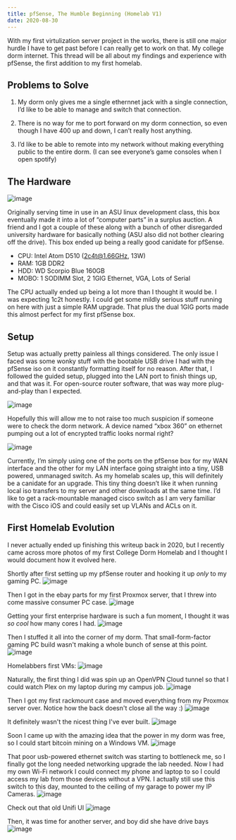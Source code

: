 ```yaml
---
title: pfSense, The Humble Beginning (Homelab V1)
date: 2020-08-30
---
```


With my first virtulization server project in the works, there is still one major hurdle I have to get past before I can really get to work on that. My college dorm internet. This thread will be all about my findings and experience with pfSense, the first addition to my first homelab.

## Problems to Solve

1. My dorm only gives me a single ethernnet jack with a single connection, I’d like to be able to manage and switch that connection.

1. There is no way for me to port forward on my dorm connection, so even though I have 400 up and down, I can’t really host anything.

1. I’d like to be able to remote into my network without making everything public to the entire dorm. (I can see everyone’s game consoles when I open spotify)

## The Hardware

![image](hardware.jpg)

Originally serving time in use in an ASU linux development class, this box eventually made it into a lot of “computer parts” in a surplus auction. A friend and I got a couple of these along with a bunch of other disregarded university hardware for basically nothing (ASU also did not bother clearing off the drive). This box ended up being a really good canidate for pfSense.

- CPU: Intel Atom D510 (2c4t@1.66GHz, 13W)
- RAM: 1GB DDR2
- HDD: WD Scorpio Blue 160GB
- MOBO: 1 SODIMM Slot, 2 1GIG Ethernet, VGA, Lots of Serial

The CPU actually ended up being a lot more than I thought it would be. I was expecting 1c2t honestly. I could get some mildly serious stuff running on here with just a simple RAM upgrade. That plus the dual 1GIG ports made this almost perfect for my first pfSense box.

## Setup

Setup was actually pretty painless all things considered. The only issue I faced was some wonky stuff with the bootable USB drive I had with the pfSense iso on it constantly formatting itself for no reason. After that, I followed the guided setup, plugged into the LAN port to finish things up, and that was it. For open-source router software, that was way more plug-and-play than I expected.

![image](pfsense-blending-in.png)

Hopefully this will allow me to not raise too much suspicion if someone were to check the dorm network. A device named “xbox 360” on ethernet pumping out a lot of encrypted traffic looks normal right?

![image](pfsense-switch.jpg)

Currently, I’m simply using one of the ports on the pfSense box for my WAN interface and the other for my LAN interface going straight into a tiny, USB powered, unmanaged switch. As my homelab scales up, this will definitely be a canidate for an upgrade. This tiny thing doesn’t like it when running local iso transfers to my server and other downloads at the same time. I’d like to get a rack-mountable managed cisco switch as I am very familiar with the Cisco iOS and could easily set up VLANs and ACLs on it.

## First Homelab Evolution

I never actually ended up finishing this writeup back in 2020, but I recently came across more photos of my first College Dorm Homelab and I thought I would document how it evolved here.

Shortly after first setting up my pfSense router and hooking it up *only* to my gaming PC.
![image](pfsense-setup.jpg)

Then I got in the ebay parts for my first Proxmox server, that I threw into come massive consumer PC case.
![image](proxmox-build.jpg)

Getting your first enterprise hardware is such a fun moment, I thought it was *so cool* how many cores I had.
![image](cores.jpg)

Then I stuffed it all into the corner of my dorm. That small-form-factor gaming PC build wasn't making a whole bunch of sense at this point.
![image](first-homelab.jpg)

Homelabbers first VMs:
![image](first-vm.png)

Naturally, the first thing I did was spin up an OpenVPN Cloud tunnel so that I could watch Plex on my laptop during my campus job.
![image](plex.png)

Then I got my first rackmount case and moved everything from my Proxmox server over. Notice how the back doesn't close all the way :)
![image](first-rackmount-case.jpg)

It definitely wasn't the nicest thing I've ever built.
![image](rack-case-inside.jpg)

Soon I came up with the amazing idea that the power in my dorm was free, so I could start bitcoin mining on a Windows VM.
![image](gpu-time.jpg)

That poor usb-powered ethernet switch was starting to bottleneck me, so I finally got the long needed networking upgrade the lab needed. Now I had my own Wi-Fi network I could connect my phone and laptop to so I could access my lab from those devices without a VPN. I actually still use this switch to this day, mounted to the ceiling of my garage to power my IP Cameras.
![image](networking.jpg)

Check out that old Unifi UI
![image](old-unifi-ui.png)

Then, it was time for another server, and boy did she have drive bays
![image](storage-for-days.jpg)
